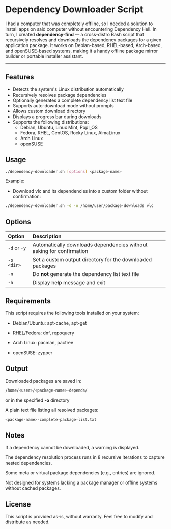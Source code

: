 # Dependency Downloader Script

I had a computer that was completely offline, so I needed a solution to install apps on said computer without encountering Dependency Hell. In turn, I created **dependency-find** — a cross-distro Bash script that recursively resolves and downloads the dependency packages for a given application package. It works on Debian-based, RHEL-based, Arch-based, and openSUSE-based systems, making it a handy offline package mirror builder or portable installer assistant.

---

## Features

- Detects the system's Linux distribution automatically
- Recursively resolves package dependencies
- Optionally generates a complete dependency list text file
- Supports auto-download mode without prompts
- Allows custom download directory
- Displays a progress bar during downloads
- Supports the following distributions:
  - Debian, Ubuntu, Linux Mint, Pop!_OS
  - Fedora, RHEL, CentOS, Rocky Linux, AlmaLinux
  - Arch Linux
  - openSUSE


## Usage

```bash
./dependency-downloader.sh [options] <package-name>
```
Example:
- Download vlc and its dependencies into a custom folder without confirmation:
```bash
./dependency-downloader.sh -d -o /home/user/package-downloads vlc
```

## Options

| Option       | Description                                                          |
| :----------- | :------------------------------------------------------------------- |
| `-d` or `-y` | Automatically downloads dependencies without asking for confirmation |
| `-o <dir>`   | Set a custom output directory for the downloaded packages            |
| `-n`         | Do **not** generate the dependency list text file                    |
| `-h`         | Display help message and exit                                        |


## Requirements

This script requires the following tools installed on your system:

- Debian/Ubuntu: apt-cache, apt-get

- RHEL/Fedora: dnf, repoquery

- Arch Linux: pacman, pactree

- openSUSE: zypper

## Output

Downloaded packages are saved in:
```bash
/home/<user>/<package-name>-depends/
```
or in the specified **-o** directory

A plain text file listing all resolved packages:
```bash
<package-name>-complete-package-list.txt
```
## Notes
If a dependency cannot be downloaded, a warning is displayed.

The dependency resolution process runs in 8 recursive iterations to capture nested dependencies.

Some meta or virtual package dependencies (e.g., <any> entries) are ignored.

Not designed for systems lacking a package manager or offline systems without cached packages.

## License

This script is provided as-is, without warranty. Feel free to modify and distribute as needed.
